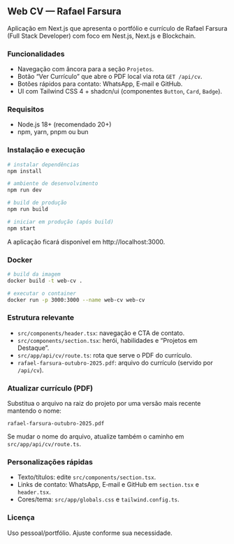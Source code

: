 ## Web CV — Rafael Farsura

Aplicação em Next.js que apresenta o portfólio e currículo de Rafael Farsura (Full Stack Developer) com foco em Nest.js, Next.js e Blockchain.

### Funcionalidades
- Navegação com âncora para a seção `Projetos`.
- Botão “Ver Currículo” que abre o PDF local via rota `GET /api/cv`.
- Botões rápidos para contato: WhatsApp, E‑mail e GitHub.
- UI com Tailwind CSS 4 + shadcn/ui (componentes `Button`, `Card`, `Badge`).

### Requisitos
- Node.js 18+ (recomendado 20+)
- npm, yarn, pnpm ou bun

### Instalação e execução
```bash
# instalar dependências
npm install

# ambiente de desenvolvimento
npm run dev

# build de produção
npm run build

# iniciar em produção (após build)
npm start
```

A aplicação ficará disponível em http://localhost:3000.

### Docker
```bash
# build da imagem
docker build -t web-cv .

# executar o container
docker run -p 3000:3000 --name web-cv web-cv
```

### Estrutura relevante
- `src/components/header.tsx`: navegação e CTA de contato.
- `src/components/section.tsx`: herói, habilidades e “Projetos em Destaque”.
- `src/app/api/cv/route.ts`: rota que serve o PDF do currículo.
- `rafael-farsura-outubro-2025.pdf`: arquivo do currículo (servido por `/api/cv`).

### Atualizar currículo (PDF)
Substitua o arquivo na raiz do projeto por uma versão mais recente mantendo o nome:

```
rafael-farsura-outubro-2025.pdf
```

Se mudar o nome do arquivo, atualize também o caminho em `src/app/api/cv/route.ts`.

### Personalizações rápidas
- Texto/títulos: edite `src/components/section.tsx`.
- Links de contato: WhatsApp, E‑mail e GitHub em `section.tsx` e `header.tsx`.
- Cores/tema: `src/app/globals.css` e `tailwind.config.ts`.

### Licença
Uso pessoal/portfólio. Ajuste conforme sua necessidade.
